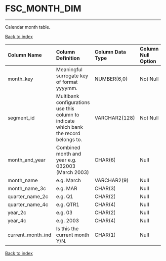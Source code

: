 # FSC_MONTH_DIM

---

Calendar month table.

[Back to index](./index.md)

| Column Name       | Column Definition                                                                      | Column Data Type   | Column Null Option   | PK   | FK   |
|:------------------|:---------------------------------------------------------------------------------------|:-------------------|:---------------------|:-----|:-----|
| month_key         | Meaningful surrogate key of format yyyymm.                                             | NUMBER(6,0)        | Not Null             | Yes  | No   |
| segment_id        | Multibank configurations use this column to indicate which bank the record belongs to. | VARCHAR2(128)      | Not Null             | Yes  | No   |
| month_and_year    | Combined month and year e.g. 032003 (March 2003)                                       | CHAR(6)            | Null                 | No   | No   |
| month_name        | e.g. March                                                                             | VARCHAR2(9)        | Null                 | No   | No   |
| month_name_3c     | e.g. MAR                                                                               | CHAR(3)            | Null                 | No   | No   |
| quarter_name_2c   | e.g. Q1                                                                                | CHAR(2)            | Null                 | No   | No   |
| quarter_name_4c   | e.g. QTR1                                                                              | CHAR(4)            | Null                 | No   | No   |
| year_2c           | e.g. 03                                                                                | CHAR(2)            | Null                 | No   | No   |
| year_4c           | e.g. 2003                                                                              | CHAR(4)            | Null                 | No   | No   |
| current_month_ind | Is this the current month Y/N.                                                         | CHAR(1)            | Null                 | No   | No   |

[Back to index](./index.md)